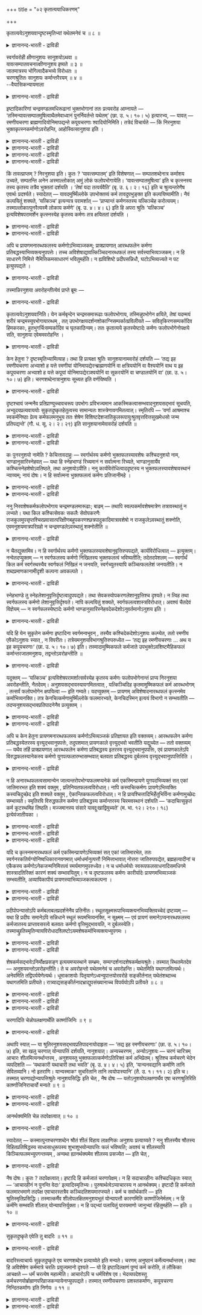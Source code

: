 +++
title = "०२ कृतात्ययाधिकरणम्"

+++

कृतात्ययेऽनुशयवान्दृष्टस्मृतिभ्यां यथेतमनेवं च ॥ ८ ॥  
<details><summary>ज्ञानानन्द-भारती - द्राविडी</summary>

क्रुदात्ययेअऩुसयवाऩ्त्रुष्टस्म्रुदिप्याम् यदेदमऩेवम् स ॥ ८ ॥
</details>

स्वर्गावरोही क्षीणानुशयः सानुशयोऽथवा ॥  
यावत्सम्पातवचनात्क्षीणानुशय इष्यते ॥ ३ ॥  
जातमात्रस्य भोगित्वादैकभव्ये विरोधतः ॥  
चरणश्रुतितः सानुशयः कर्मान्तरैरयम् ॥ ४ ॥  
--वैयासिकन्यायमाला

<details><summary>ज्ञानानन्द-भारती - द्राविडी</summary>

स्वर्क्कत्तिलिरुन्दु इऱङ्गुगिऱवऩ् कर्मा पूरावुम् सिलवु सॆय्दु मिच्चमिल्लामल् इरुप्पवऩा? अल्लदु मिच्च मुळ्ळ कर्मावैयुडैयवऩा? "ऎदुवरै कर्मावो" ऎऩ्ऱु सॊल्लियिरुप्पदाल् मिच्चमिल्लादवऩ् ताऩ् ऎऩ्ऱु ऎण्णप् पडुगिऱदु। पिऱन्द वुडऩेये अऩुबविक्कुम् तऩ्मैयिरुप्प तालुम्, ऒरे समयत्तिल् ऎल्लाम् (अऩुबविक्कप्पडुगिऱदु) ऎऩ्बदु विरोदम् आऩदिऩालुम्, सरणच्चुरुदियिल् सॊल्लप् पडुवदालुम्, वेऱु कर्माक्कळिऩाल् मिच्चमुळ्ळवऩागवे इवऩ् इरुक्किऱाऩ्।
</details>

इष्टादिकारिणां चन्द्रमण्डलमधिरूढानां भुक्तभोगानां ततः प्रत्यवरोह आम्नायते — ‘तस्मिन्यावत्सम्पातमुषित्वाथैतमेवाध्वानं पुनर्निवर्तन्ते यथेतम्’ (छा. उ. ५। १०। ५) इत्यारभ्य, — यावत् — रमणीयचरणा ब्राह्मणादियोनिमापद्यन्ते कपूयचरणाः श्वादियोनिमिति। तत्रेदं विचार्यते — किं निरनुशया भुक्तकृत्स्नकर्माणोऽवरोहन्ति, आहोस्वित्सानुशया इति ।

<details><summary>ज्ञानानन्द-भारती - द्राविडी</summary>

(स्वर्गलोगत्तिऱ्कु पोवदैप्पऱ्ऱि विसारित्तु विट्टु तिरुम्बि वरुवदैप् पऱ्ऱि विसारिक्किऱार्। स्वर्गलोगम् सॆऩ्ऱु अङ्गु कर्मबलऩैयऩुबवित्तु विट्टुत्तिरुम्बि वरुम् पोदु कर्मसेषत्तुडऩ् इङ्गि वरुगिऩ्ऱाऩा अल्लदु कर्मा इल्लामलेये वरुगिऱाऩा ऎऩ्ऱु सन्देहम्। कर्मा इल्लामलेये वरुगिऱाऩ् ऎऩ्ऱु पूर्वबक्षम्। स्वर्गलोगत्तिल् ऎल्ला कर्म पलऩैयुम् अऩुबवित्तुविट्टबडियाल् इवऩिडम् कर्मा मीदमिल्लाददाल् कर्मा इल्लामलेये वरुगिऱाऩ्। कर्मा इरुक्कुंवरै अदऩ् पलऩै अऩुबविप्पदऱ्काग स्वर्गलोगत्तिल् तङ्गिविट्टु कर्मा मुडिन्ददुम् इन्द वऴियिल् तिरुम्बि वरुगिऱाऩ् ऎऩ्ऱु वेऱॊरु सुरुदि मीदियऩ्ऩियिल् ऎल्ला कर्म पलऩैयुम् स्वर्क्कत्तिल् अऩुबविप्पदाग सॊल्गिऱदु। आदलाल् कर्मा मीदियिल्लामले इऱङ्गुगिऱाऩ् ऎऩ्ऱु पूर्वबक्षम्।
</details>

<details><summary>ज्ञानानन्द-भारती - द्राविडी</summary>

स्व्र्गत्तिल् सुगत्तै अऩुबविप्पदऱ्काग सॆय्यप्पट्ट कर्मा मुऴुवदुम् तीर्न्दुबोऩालुम् पलऩैक् कॊडुक्काद सञ्जिदमाऩ पुण्य पाप् कर्माक्कळ् एराळमाग इरुप्पदाल् कर्मावुडऩेये तिरुम्बि वरुगिऱाऩ् ऎऩ्ऱु सित्तान्दम्। कर्मा मीदमिल्लाविट्टाल् पिऱन्द कुऴन्दैगळुक्कु सुग तुक्काऩुबवमिरुक्कादु। पिऱन्दबिऩ् कुऴन्दैगळ् पुण्य पाबङ्गळैच् चॆय्यविल्लैये! ऒरु पिऱवियिल् सॆय्यप्पट्ट ऎल्ला कर्माक्कळुम् मऱु पिऱवियिलेये पलऩैगॊडुत्तुत् तीर्न्दुविडुगिऩ्ऱऩ ऎऩ्ऱ वादम् सरियल्ल इन्दिरबदवियैक् कॊडुक्किऱ अच्वमेदम् मुदलाऩ पुण्य कर्माक्कळैयुम् पऩ्ऱि, नाय् मुदलिय पिऱवियैक् कॊडुक्किऱ पाब कर्माक्कळैयुम् ऒरे पिऱवियिल् अऩुबविक्क मुडियाददाल् ऎल्ला कर्माक्कळुम् ऒरे पिऱवियिल् तीर्न्दु पोगादु। आगवे सञ्जिद कर्माक्कळिल् स्वर्गलोग सौक्यत्तैक् कॊडुत्त सोमयागम् ऎऩ्ऱ कर्मा मुडिन्दु पोऩालुम् पलऩैक्कॊडुक्कादमऱ्ऱ कर्माक्कळ् मिञ्जित्ताऩि रुक्कुम्। सुरुदियिल् 'सम्बादम्' ऎऩ्ऱ सॊल् स्वर्ग सौक्यत्तै कॊडुक्कुम् पुण्य कर्मावैत्ताऩ् कुऱिक्कुम्। स्वर्गत्तिलिरुन्दु इऱङ्गि ५वदु आहुदियिल् सरीरत्तै ऎडुक्कुम्बॊऴुदु पुण्यमुळ्ळवर्गळ् उयर्न्द पिऱवियैयुम् पाबमुळ्ळवर्गळ् ताऴ्न्द पिऱवियैयुम् अडैगिऱार्गळ् ऎऩ्ऱु सुरुदि स्वर्गत्तिलिरुन्दु पूमिक्कु वरुबवर्गळुक्कु कर्मसेषम् इरुप्पदैक् काट्टुगिऱदु। आगैयाल् कर्मसेषत्तुडऩ् तिरुम्बि वरुगिऱार्गळ् ऎऩ्ऱु सित्तान्दम्)।
</details>

<details><summary>ज्ञानानन्द-भारती - द्राविडी</summary>

यागम् मुदलियदु सॆय्दु पुगै मुदलाऩ वऴियाग सन्दिर मण्डलत्तिऱ्कु एऱि पोगङ्गळै अऩुबवित्तु विट्टवर्गळुक्कु अङ्गिरुन्दु तिरुम्ब कीऴे इऱङ्गुवदु सॊल्लप्पडुगिऱदु। "अव्विडत्तिल् सम्बादम् इरुक्कुम् वरै इरुन्दुविट्टु पिऱगु ऎप्पडि पोगप्पट्टदो अदे वऴियाग मऱुबडियुम् तिरुम्बुगिऱार्गळ्" (सान्।V;१०-५) ऎऩ्ऱु आरम्बित्तु नल्ल कर्मा उळ्ळवर्गळ् पिराह्मणर् मुदलाऩ जऩ्मावै अडैगिऱार्गळ्। कॆट्ट कर्मा उळ्ळवर्गळ् नाय् मुदलाऩ जऩ्मावै अडैगिऱार्गळ् ऎऩ्ऱु।
</details>

<details><summary>ज्ञानानन्द-भारती - द्राविडी</summary>

अङ्गु इदु विसारिक्कप्पडुगिऱदु। ऎल्ला कर्माक्कळैयुम् अऩुबवित्तुविट्टु पाक्कि कर्मायिल् लामले इऱङ्गुगिऱार्गळा? अल्लदु पाक्कि कर्मावुडऩ् इऱङ्गुगिऱार्गळा? ऎऩ्ऱु।
</details>

किं तावत्प्राप्तम् ? निरनुशया इति। कुतः ? ‘यावत्सम्पातम्’ इति विशेषणात् — सम्पातशब्देनात्र कर्माशय उच्यते, सम्पतन्ति अनेन अस्माल्लोकात् अमुं लोकं फलोपभोगायेति। ‘यावत्सम्पातमुषित्वा’ इति च कृत्स्नस्य तस्य कृतस्य तत्रैव भुक्ततां दर्शयति । ‘तेषां यदा तत्पर्यवैति’ (बृ. उ. ६। २। १६) इति च श्रुत्यन्तरेणैष एवार्थः प्रदर्श्यते। स्यादेतत् — यावदमुष्मिँल्लोके उपभोक्तव्यं कर्म तावदुपभुङ्क्त इति कल्पयिष्यामीति। नैवं कल्पयितुं शक्यते, ‘यत्किञ्च’ इत्यन्यत्र परामर्शात् — ‘प्राप्यान्तं कर्मणस्तस्य यत्किञ्चेह करोत्ययम्। तस्माल्लोकात्पुनरैत्यस्मै लोकाय कर्मणे’ (बृ. उ. ४। ४। ६) इति हि अपरा श्रुतिः ‘यत्किञ्च’ इत्यविशेषपरामर्शेन कृत्स्नस्येह कृतस्य कर्मणः तत्र क्षयिततां दर्शयति ।

<details><summary>ज्ञानानन्द-भारती - द्राविडी</summary>

पूर्वबक्षम्: ऎदु नियायम्? कर्मा अऩ्ऩियिल् ऎऩ्ऱु। एऩ्? सम्बादमिरुक्कुम् वरैयॆऩ्ऱु कुऱिप्पिट्टि रुक्किऱबडियाल्। इङ्गु सम्बादम् ऎऩ्ऱ सप्तत्तिऩाल् कर्माविऩ् सम्बन्दम् सॊल्लप्पडुगिऱदु। इदऩाल् इन्द लोगत्तिलिरुन्दु अन्द लोगत्तिऱ्कु पलऩैयऩुबविप् पदऱ्काग पोगिऱार्गळ् ऎऩ्ऱु। कर्मा इरुक्कुंवरै इरुन्दुविट्टु ऎऩ्बदिऩाल् सॆय्यप्पट्टुळ्ळ अन्द ऎल्ला कर्माविऱ्कुम् अङ्गेये अऩुबविक्कप्पट्ट तऩ्मैयै काट्टुगिऱदु। “अवर्गळुक्कु ऎप्पॊऴुदु अदु मुडिगिऱदो (अप्पॊऴुदु तिरुम्बि वरुगिऱार्गळ्)” (पिरुहत्।VI;२-१६) ऎऩ्ऩुम् वेऱु सुरुदियिऩाल् इदे विषयम् काट्टप्पट्टिरुक्किऱदु।
</details>

<details><summary>ज्ञानानन्द-भारती - द्राविडी</summary>

अन्द लोगत्तिल् ऎव्वळवु कर्मा अऩुबविक्क वेण्डियदो, अव्वळवैयुम् अऩुबविक्किऱाऩ् ऎऩ्ऱु कल्बिक्किऱेऩ् ऎऩ्ऱु इदु इरुक्कलाम्। अव्विदम् कल्बिक्क मुडियादु। वेऱु इडत्तिल् “ऎदॆल्लामो" ऎऩ्ऱु कुऱिप्पिट्टिरुप्पदाल् “ऎदैयॆल्लाम् इङ्गे इवऩ् सॆय्गिऱाऩो, अन्द कर्माविऩ् मुडिवै अडैन्दु, अन्द लोगत्तिलिरुन्दु मऱुबडियुम् इन्द लोगत्तिऱ्कु कर्माविऱ्काग वरुगिऱाऩ्” (पिरुहत्।IV;४-६) ऎऩ्ऱ वेऱु सुरुदि "ऎदॆल्लामो" ऎऩ्ऱु विसेष मऩ्ऩियिल् कुऱिप्पिडुवदाल् इङ्गे सॆय्यप्पट्ट ऎल्ला कर्माविऱ्कुम् अङ्गे क्षयमेऱ्पडुवदै काट्टुगिऱदु।
</details>

अपि च प्रायणमनारब्धफलस्य कर्मणोऽभिव्यञ्जकम्; प्राक्प्रायणात् आरब्धफलेन कर्मणा प्रतिबद्धस्याभिव्यक्त्यनुपपत्तेः। तच्च अविशेषाद्यावत्किञ्चिदनारब्धफलं तस्य सर्वस्याभिव्यञ्जकम्। न हि साधारणे निमित्ते नैमित्तिकमसाधारणं भवितुमर्हति। न ह्यविशिष्टे प्रदीपसन्निधौ, घटोऽभिव्यज्यते न पट इत्युपपद्यते ।

<details><summary>ज्ञानानन्द-भारती - द्राविडी</summary>

तविरवुम्, मरणम् पलऩै कॊडुक्कवारम्बिक्काद कर्माविऱ्कु अबिव्यञ्जगम् (पलऩै कॊडुक्क तयाराक् कुवदु) मरणत्तिऱ्कु मुऩ्ऩाल् पलऩै कॊडुक्क आरम्बित्तिरुक्कुम् कर्माविऩाल् तडैबट्टिरुप्पदऱ्कु (अप्पॊऴुदु) अबिव्यक्ति पॊरुन्दादागैयाल्। अदिल् विसेषमिल्लाददिऩाल् पलऩ् कॊडुक्क आरम्बिक्काद कर्मा ऎव्वळवु उण्डो अदु ऎल्लावऱ्ऱैयुमे तॆरियप्पडुत्तुम्। निमित्तम् पॊदुवाग इरुक्कुम्बोदु, नैमित्तिगम् पॊदुविल्लामल् इरुक्क मुडियादल्लवा? तीबत्तिऩुडैय सन्निदि वित्यासमऩ्ऩियिल् इरुक्कुम् पोदु, कुडम् तॆरिगिऱदु। पडम् तॆरियविल्लै, ऎऩ्बदु उसिदमागादु।
</details>

तस्मान्निरनुशया अवरोहन्तीत्येवं प्राप्ते ब्रूमः —

<details><summary>ज्ञानानन्द-भारती - द्राविडी</summary>

आगैयाल् कर्मसेषमिल्लामल् इऱङ्गुगिऱार्गळ् ऎऩ्ऱु।
</details>

कृतात्ययेऽनुशयवानिति। येन कर्मबृन्देन चन्द्रमसमारूढाः फलोपभोगाय, तस्मिन्नुपभोगेन क्षयिते, तेषां यदम्मयं शरीरं चन्द्रमस्युपभोगायारब्धम् , तत् उपभोगक्षयदर्शनशोकाग्निसम्पर्कात्प्रविलीयते — सवितृकिरणसम्पर्कादिव हिमकरकाः, हुतभुगर्चिःसम्पर्कादिव च घृतकाठिन्यम्। ततः कृतात्यये कृतस्येष्टादेः कर्मणः फलोपभोगेनोपक्षये सति, सानुशया एवेममवरोहन्ति ।

<details><summary>ज्ञानानन्द-भारती - द्राविडी</summary>

समादाऩम्: इव्विदम् वरुम्बोदु सॊल्गिऱोम्। “सॆय्ददु मुडिन्दवुडऩ्, कर्मावुडऩ्” ऎऩ्ऱु ऎन्द कर्मक्कूट्टत्तिऩाल् पलऩै अऩुबविप्पदऱ्काग सन्दिरमण्डलम् सॆऩ्ऱार्गळो, अदु अऩुबवत्तिऩाल् क्षयमाऩवुडऩ्, अवर्गळुडैय ऎन्द जलमयमाऩ सरीरम् सन्दिरऩिल् अऩुबविप्पदऱ्काग एऱ्पट्टदो अदु पोगत् तिऩ् क्षयत्तैप् पार्प्पदिऩाल् एऱ्पडुम् सोगमॆऩ्ऱ अक्ऩियिऩ् सेर्क्कैयिऩाल् लयत्तैयडैन्दु विडुगिऱदु। (उरुगिविडुगिऱदु) सूर्य किरणम् पडुवदाल् पऩिक्कट्टिगळैप्पोल, अक्ऩियिऩ् ज्वालै पडुवदाल् नॆय्यिऩ् कॆट्टियायिरुक्कुम् तऩ्मै पोल। आगैयाल् सॆय्ददु मुडिन्दवुडऩ्; सॆय्यप्पट्ट यागम् मुदलाऩ कर्माविऱ्कु पलऩै अऩुबविप्पदाल् क्षयम् एऱ्पडुम्बोदु, (पाक्कि) कर्मावुडऩेये इङ्गु इऱङ्गि वरुगिऱार्गळ्।
</details>

केन हेतुना ? दृष्टस्मृतिभ्यामित्याह। तथा हि प्रत्यक्षा श्रुतिः सानुशयानामवरोहं दर्शयति — ‘तद्य इह रमणीयचरणा अभ्याशो ह यत्ते रमणीयां योनिमापद्येरन्ब्राह्मणयोनिं वा क्षत्रिययोनिं वा वैश्ययोनिं वाथ य इह कपूयचरणा अभ्याशो ह यत्ते कपूयां योनिमापद्येरञ्श्वयोनिं वा सूकरयोनिं वा चण्डालयोनिं वा’ (छा. उ. ५। १०। ७) इति। चरणशब्देनात्रानुशयः सूच्यत इति वर्णयिष्यति ।

<details><summary>ज्ञानानन्द-भारती - द्राविडी</summary>

ऎऩ्ऩ कारणत्तिऩाल्? “सुरुदि स्मिरुदिगळि लिरुन्दु” ऎऩ्ऱु सॊल्गिऱार्। अप्पडिये पिरत्यक्षमाग सुरुदि कर्मा उडैयवर्गळुक्कु इऱङ्गुदलैक् काट्टुगिऱदु, ‘अवर्गळुक्कुळ् ऎवर्गळ् इङ्गे नल्ल कर्मा उळ्ळवर्गळो अवर्गळ् नल्ल जऩ्मावै अडैगि ऱार्गळ् ऎऩ्बदु निच्चयम्, पिराह्मण जऩ्मावैयो, क्षत्तिरिय जऩ्मावैयो, वैसिय जऩ्मावैयो; मेलुम् ऎवर् इङ्गे कॆट्ट कर्मा उळ्ळवर्गळो अवर्गळ् कॆट्ट जऩ्मावै अडैगिऱार्गळ् ऎऩ्बदुम् निच्चयम्, नाय् जऩ्मावैयो पऩ्ऱि जऩ्मावैयो सण्डाळ जऩ्मावैयो' (सान्।V;१०-७) ऎऩ्ऱु। “सरणम्” ऎऩ्ऱ सप्तत्तिऩाल् कर्मा कुऱिक्कप्पडुगिऱदु। ऎऩ्बदै पिऩ्ऩाल् वर्णिप्पार्।
</details>

दृष्टश्चायं जन्मनैव प्रतिप्राण्युच्चावचरूप उपभोगः प्रविभज्यमान आकस्मिकत्वासम्भवादनुशयसद्भावं सूचयति, अभ्युदयप्रत्यवाययोः सुकृतदुष्कृतहेतुत्वस्य सामान्यतः शास्त्रेणावगमितत्वात्। स्मृतिरपि — ‘वर्णा आश्रमाश्च स्वकर्मनिष्ठाः प्रेत्य कर्मफलमनुभूय ततः शेषेण विशिष्टदेशजातिकुलरूपायुःश्रुतवृत्तवित्तसुखमेधसो जन्म प्रतिपद्यन्ते’ (गौ. ध. सू. २। २। २९) इति सानुशयानामेवावरोहं दर्शयति ॥

<details><summary>ज्ञानानन्द-भारती - द्राविडी</summary>

ऒव्वॊरु पिराणिक्कुम् पिऱवियिलेये तॆरिगिऱ उयर्वु, ताऴ्वाग वित्यासप्पट्टिरुक्किऱ अऩुबवम्, कारणम् इल्लामले एऱ्पट्टिरुप्पदु सम्बविक्काद तिऩाल्, कर्माविऩ् इरुप्पैक् काट्टुगिऱदु। सॆल्वत् तुडऩ् इरुप्पदऱ्कुम् सिरमप्पडुवदऱ्कुम् पुण्णियमुम्, पाबमुम् कारणमॆऩ्बदु पॊदुवाग सास्तिरत्तिऩाल् अऱियप्पडुवदाल्।
</details>

<details><summary>ज्ञानानन्द-भारती - द्राविडी</summary>

वर्णत्तैयुम् आच्रमत्तैयुम् उडैयवर्गळ् तङ्गळ् कर्माविल् ईडुबट्टिरुन्दु इऱन्द पिऱगु कर्मबलऩै अऩुबवित्तुविट्टु, पिऱगु मीदमुळ्ळ कर्माविऩाल् कुऱिप्पिट्ट इडम्, इऩम्, कुलम्, रूबम्, आयुस्, वित्यै, नडत्तै, सॆल्वम्, सुगम्, पुत्ति इवैयुळ्ळवर्गळाग जऩ्मावै अडैगिऱार्गळ् ऎऩ्ऱुळ्ळ स्मिरुदियुम् कर्मावुडैयवर्गळुक्के इऱङ्गुदलैक् काट्टुगिऱदु।
</details>

कः पुनरनुशयो नामेति ? केचित्तावदाहुः — स्वर्गार्थस्य कर्मणो भुक्तफलस्यावशेषः कश्चिदनुशयो नाम, भाण्डानुसारिस्नेहवत् — यथा हि स्नेहभाण्डं रिच्यमानं न सर्वात्मना रिच्यते, भाण्डानुसार्येव कश्चित्स्नेहशेषोऽवतिष्ठते, तथा अनुशयोऽपीति। ननु कार्यविरोधित्वाददृष्टस्य न भुक्तफलस्यावशेषावस्थानं न्याय्यम्; नायं दोषः। न हि सर्वात्मना भुक्तफलत्वं कर्मणः प्रतिजानीमहे ।

<details><summary>ज्ञानानन्द-भारती - द्राविडी</summary>

“अऩुसयम्” (कर्मा) ऎऩ्बदु ऎदु? ऎऩ्बदिल् सिलर् सॊल्गिऱार्गळ्। स्वर्क्कत्तै पिरयोजऩ मायुडैयदाय् पलऩ् अऩुबविक्कप्पट्टदाय् इरुक्कुम् कर्माविऩुडैय एदो मीदमुळ्ळदु अऩुसयम्; पात्तिरत्तिल् ऒट्टिक् कॊण्डु इरुक्कुम् ऎण्णॆय्बोल, ऎऩ्ऱु ऎप्पडि ऎण्णॆय् पात्तिरम् वडित्तालुम्गूड पूरावुम् वडिक्क मुडिगिऱदिल्लै। पात्तिरत्तिल् ऒट्टिक्कॊण्डे कॊञ्जम् ऎण्णै मीदम् इरुक्कवेयिरुक्कुमो, अदु पोल अऩुसयमुम् ऎऩ्ऱु
</details>

<details><summary>ज्ञानानन्द-भारती - द्राविडी</summary>

अदिरुष्टत्तिऱ्कु कार्यत्तै विरोदियायुडैय तऩ्मै (पलऩ् एऱ्पट्टाल् नासम् अडैय वेण्डिय तऩ्मै) इरुप्पदाल्, पलऩ् अऩुबविक्कप्पट्ट कर्मा विऱ्कु मीदम् इरुप्पदु नियायमिल्लैये ऎऩ्ऱाल् इदु तोषमिल्लै। कर्माविऱ्कु पूरावुम् पलऩ् अऩुबविक्कप् पडुम् तऩ्मैयैच् चॊल्लविल्लै।
</details>

ननु निरवशेषकर्मफलोपभोगाय चन्द्रमण्डलमारूढाः; बाढम् — तथापि स्वल्पकर्मावशेषमात्रेण तत्रावस्थातुं न लभ्यते। यथा किल कश्चित्सेवकः सकलैः सेवोपकरणैः राजकुलमुपसृप्तश्चिरप्रवासात्परिक्षीणबहूपकरणश्छत्रपादुकादिमात्रावशेषो न राजकुलेऽवस्थातुं शक्नोति, एवमनुशयमात्रपरिग्रहो न चन्द्रमण्डलेऽवस्थातुं शक्नोतीति ॥

<details><summary>ज्ञानानन्द-भारती - द्राविडी</summary>

पाक्कियऩ्ऩियिल् कर्मबलऩै अऩुबविक्कवल्लवा सन्दिरमण्डलम् एऱिच्चॆऩ्ऱदु? वास्तवम्। आऩालुम् कर्माविऩ् सेषम् वॆगु अल्बमायिरुन्दाल् मात्तिरम् अङ्गे इरुक्क मुडियादु। सेवैक्कु वेण्डिय सगल उबगरणङ्गळुडऩ् राजगुलम् सॆऩ्ऱ सेवगळ् वॆगुनाळ् वॆळियिल् पोय् इरुन्दबडियाल् अनेग उबगरणङ्गळ् कुऱैन्दुबोय् कुडै, पादुगै मुदलियदु मात्तिरम् मीदमुळ्ळवऩाय् राजगुलत्तिल् इरुक्कमुडिया तल्लवा? अदैप्पोल। इव्विदमे मीदमुळ्ळ कर्मावै मात्तिरमुडैयवऩ् सन्दिरमण्डलत्तिल् इरुप्पदु मुडियादु ऎऩ्ऱु।
</details>

न चैतद्युक्तमिव। न हि स्वर्गार्थस्य कर्मणो भुक्तफलस्यावशेषानुवृत्तिरुपपद्यते, कार्यविरोधित्वात् — इत्युक्तम्। नन्वेतदप्युक्तम् — न स्वर्गफलस्य कर्मणो निखिलस्य भुक्तफलत्वं भविष्यतीति; तदेतदपेशलम् — स्वर्गार्थं किल कर्म स्वर्गस्थस्यैव स्वर्गफलं निखिलं न जनयति, स्वर्गच्युतस्यापि कञ्चित्फललेशं जनयतीति। न शब्दप्रमाणकानामीदृशी कल्पना अवकल्पते ।

<details><summary>ज्ञानानन्द-भारती - द्राविडी</summary>

इदुवुम् युक्तमिल्लै। स्वर्क्कत्तै पिरयोजऩ माय् उडैयदुम् पलऩै अऩुबविक्कप्पट्टदुमाऩ कर्माविऱ्कु मीदमिरुक्कुमॆऩ्बदु पॊरुन्दादु। कार्यत् तिऱ्कु विरोदत्तऩ्मैयुळ्ळदाल् ऎऩ्ऱु सॊल्लप्पट्टदु। स्वर्क्कत्तै पलऩायुळ्ळ कर्मा पूरावुम् पलऩ् अऩुब विक्कप्पट्टदाग इरादु ऎऩ्ऱु इदुवुम् सॊऩ्ऩोमे ऎऩ्ऱाल्, अदुवुम् नियायमागादु। स्वर्क्कत्तै पिरयोजऩमायुळ्ळ कर्मा स्वर्क्कत्तिलिरुप्पवऩुक्कु पूरा स्वर्क्क पलऩैयुम् एऱ्पडुत्तुवदु इल्लै, स्वर्क्कत्तिलिरुन्दु नऴुविऩवऩुक्कुम् एदो कॊञ्जम् पलऩै एऱ्पडुत्तुगिऱदु ऎऩ्ऱु। सप्तत्तै पिरमाणमाय् उळ्ळवर्गळुक्कु इदुबोलवुळ्ळ कल्बऩै उसिद मिल्लै।
</details>

स्नेहभाण्डे तु स्नेहलेशानुवृत्तिर्दृष्टत्वादुपपद्यते। तथा सेवकस्योपकरणलेशानुवृत्तिश्च दृश्यते। न त्विह तथा स्वर्गफलस्य कर्मणो लेशानुवृत्तिर्दृश्यते। नापि कल्पयितुं शक्यते, स्वर्गफलत्वशास्त्रविरोधात्। अवश्यं चैतदेवं विज्ञेयम् — न स्वर्गफलस्येष्टादेः कर्मणो भाण्डानुसारिस्नेहवदेकदेशोऽनुवर्तमानोऽनुशय इति ।

<details><summary>ज्ञानानन्द-भारती - द्राविडी</summary>

ऎण्णॆय् पात्तिरत्तिलो कॊञ्जम् ऎण्णॆय् ऒट्टिक्कॊण्डिरुप्पदु नेरिल् पार्क्कप्पडुगिऱ पडियाल् पॊरुत्तमागुम्। अप्पडिये सेवगऩुक्कु कॊञ्जम् उबगरणङ्गळ् मीदमिरुप्पदु काणप्पडुगिऱदु। इङ्गेयो अदैप्पोल, स्वर्क्कत्तै पलऩायुळ्ळ कर्माविऩ् मीदमिरुप्पदु काणप्पडविल्लै, स्वर्क्कत्तै पलऩा युळ्ळदॆऩ्ऱु सॊल्लुम् सास्तिरत्तिऱ्कु विरोदमायिरुप् पदाल् कल्बिक्कवुम् मुडियादु। इदै अवसियम् अऱिन्दु कॊळ्ळ वेण्डुम्। स्वर्क्कत्तै पलऩागवुडैय यागम् मुदलिय कर्माविऱ्कु पात्तिरत्तिल् ऒट्टिक्कॊण्डिरुक्कुम् ऎण्णैयैप्पोल, ऒट्टिक्कॊण्डु कूडवेवरुगिऱ ऒरु अंसम् अऩुसयम् अल्ल।
</details>

यदि हि येन सुकृतेन कर्मणा इष्टादिना स्वर्गमन्वभूवन् , तस्यैव कश्चिदेकदेशोऽनुशयः कल्प्येत, ततो रमणीय एवैकोऽनुशयः स्यात् , न विपरीतः। तत्रेयमनुशयविभागश्रुतिरुपरुध्येत — ‘तद्य इह रमणीयचरणाः … अथ य इह कपूयचरणाः’ (छा. उ. ५। १०। ७) इति। तस्मादामुष्मिकफले कर्मजाते उपभुक्तेऽवशिष्टमैहिकफलं कर्मान्तरजातमनुशयः, तद्वन्तोऽवरोहन्तीति ॥

<details><summary>ज्ञानानन्द-भारती - द्राविडी</summary>

ऎन्द यागम् मुदलाऩ पुण्णिय कर्माविऩाल् स्वर्गत्तै अऩुबवित्तार्गळो, अदे कर्माविऩुडैय ऒरु अंसम् अऩुसयम् ऎऩ्ऱु कल्बिक्कप्पडुमेयाऩाल्, अप्पॊऴुदु ऒरे नल्लदागत्ताऩ् अऩुसयम् इरुक्क मुडियुम्। माऱुदलाग इरुक्क मुडियादु। "अप्पॊऴुदु इङ्गे नल्ल नडत्तैयुळ्ळवर्गळ्, अप्पडिये कॆट्ट नडत्तैयुळ्ळवर्गळ् ऎवर्गळो" (सान्।V;१०-३) ऎऩ्ऱु अऩुसयत्तै पिरित्तुच् चॊल्लुम् इन्द सुरुदि पादिक्कप् पट्टु विडुम्। आगैयाल् मऱुलोगत्तिल् उळ्ळदै पलऩायुडैय कर्मक्कूट्टम् अऩुबविक्कप्पट्ट पिऱगु, मीदमिरुक्कुम् इन्द लोगत्तिलुळ्ळ पलऩैक् कॊडुक्कुम् वेऱु कर्माक्कळिऩ् कूट्टम्दाऩ् अऩुसयम्; अदैयुडै यवर्गळ् इऱङ्गि वरुगिऱार्गळ्, ऎऩ्ऱु।
</details>

यदुक्तम् — ‘यत्किञ्च’ इत्यविशेषपरामर्शात्सर्वस्येह कृतस्य कर्मणः फलोपभोगेनान्तं प्राप्य निरनुशया अवरोहन्तीति, नैतदेवम्। अनुशयसद्भावस्यावगमितत्वात् , यत्किञ्चिदिह कृतमामुष्मिकफलं कर्म आरब्धभोगम् , तत्सर्वं फलोपभोगेन क्षपयित्वा — इति गम्यते। यदप्युक्तम् — प्रायणम् अविशेषादनारब्धफलं कृत्स्नमेव कर्माभिव्यनक्ति। तत्र केनचित्कर्मणामुष्मिँल्लोके फलमारभ्यते, केनचिदस्मिन् इत्ययं विभागो न सम्भवतीति — तदप्यनुशयसद्भावप्रतिपादनेनैव प्रत्युक्तम् ।

<details><summary>ज्ञानानन्द-भारती - द्राविडी</summary>

“ऎदु ऎल्लामो" ऎऩ्ऱु। वित्यासप्पडुत्तामल् सॊल्लियिरुप्पदाल् इङ्गे सॆय्यप्पट्टिरुक्किऱ ऎल्ला कर्माविऩुडैय मुडिवैयुम् पलऩै अऩुबविप्पदिऩाल् अडैन्दु, अऩुसयमऩ्ऩियिलेये वरुगिऱार्गळ् ऎऩ्ऱु ऎदु सॊल्लप्पट्टदो, अदु अप्पडियल्ल। अऩुसयमुण् डॆऩ्बदु तॆरिगिऱबडियाल् मऱु उलगत्तै पलऩायुळ्ळ ऎन्द कर्मा ऎल्लाम् इङ्गे सॆय्यप्पट्टिरुक्किऱदो अदु पलऩ् कॊडुक्कवारम्बित्तु अदु पूरावैयुम् पलऩै अऩुबविप्पदिऩाल् क्षयम् सॆय्दु ऎऩ्ऱु तॆरिगिऱदु।
</details>

<details><summary>ज्ञानानन्द-भारती - द्राविडी</summary>

मरणम् ऎऩ्बदु पॊदुवाऩदाल् पलऩ् कॊडुक्क आरम्बिक्काद ऎल्ला कर्मावैयुम् काट्टुगिऱदु, अदिल् सिल कर्माविऩाल् मऱु उलगत्तिल् पलऩै आरम्बिक्किऱदु सिल कर्माविऩाल् इङ्गे पलऩैक् कॊडुक्किऱदु ऎऩ्ऱु पिरिप्पदु सम्बविक्कादु, ऎऩ्ऱु ऎदु सॊल्लप्पट्टदो, अदुवुम्गूड अऩुसयम् उण्डु ऎऩ्ऱु ऎडुत्तुक् काट्टिऩ तिऩालेये पदिल् सॊल्लप्पट्टुविट्टदु।
</details>

अपि च केन हेतुना प्रायणमनारब्धफलस्य कर्मणोऽभिव्यञ्जकं प्रतिज्ञायत इति वक्तव्यम्। आरब्धफलेन कर्मणा प्रतिबद्धस्येतरस्य वृत्त्युद्भवानुपपत्तेः, तदुपशमात् प्रायणकाले वृत्त्युद्भवो भवतीति यद्युच्येत — ततो वक्तव्यम् — यथैव तर्हि प्राक्प्रायणात् आरब्धफलेन कर्मणा प्रतिबद्धस्य इतरस्य वृत्त्युद्भवानुपपत्तिः, एवं प्रायणकालेऽपि विरुद्धफलस्यानेकस्य कर्मणो युगपत्फलारम्भासम्भवात् बलवता प्रतिबद्धस्य दुर्बलस्य वृत्त्युद्भवानुपपत्तिरिति ।

<details><summary>ज्ञानानन्द-भारती - द्राविडी</summary>

मेलुम्, पलऩ् कॊडुक्क आरम्बिक्काद कर्मावै मरणम् काट्टुगिऱदु ऎऩ्ऱु ऎन्दक् कारणत्तिऩाल् सॊल्लप्पडुगिऱदु? पलऩैक् कॊडुक्क आरम्बित् तिरुक्कुम् कर्माविऩाल् तडैबट्टिरुक्किऱ मऱ्ऱत्तिऱ्कु विरुत्तियेऱ्पडुवदु नियायमिल्लाददिऩाल्, मरण कालत्तिल् अदु अडङ्गिविट्टबडियाल् विरुत्ति एऱ्पडु किऱदु ऎऩ्ऱु सॊल्गिऱदाऩाल्, अप्पॊऴुदु सॊल्ल वेण्डुम्-मरणत्तिऱ्कु मुऩ्ऩाल् पलऩैक् कॊडुक्क वारम्बित्तुळ्ळ कर्माविऩाल् तडैबट्टिरुक्किऱ मऱ्ऱ तिऱ्कु विरुत्तियेऱ्पडुवदु ऎप्पडि नियायमिल् लैयो, अप्पडिये मरण कालत्तिलुम्गूड विरुत्तमाऩ पलऩ् कळैयुडैय पल कर्माक्कळुक्कु ऒरे समयत्तिल् पलऩ् कॊडुक्क आरम्बिप्पदु सम्बविक्काददिऩाल्, पलमायुळ्ळ तिऩाल् तडैबट्टुळ्ळ तुर्बलमाऩ कर्माविऱ्कु विरुत्ति येऱ्पडुवदु नियायमिल्लै,
</details>

न हि अनारब्धफलत्वसामान्येन जात्यन्तरोपभोग्यफलमप्यनेकं कर्म एकस्मिन्प्रायणे युगपदभिव्यक्तं सत् एकां जातिमारभत इति शक्यं वक्तुम् , प्रतिनियतफलत्वविरोधात्। नापि कस्यचित्कर्मणः प्रायणेऽभिव्यक्तिः कस्यचिदुच्छेद इति शक्यते वक्तुम् , ऐकान्तिकफलत्वविरोधात्। न हि प्रायश्चित्तादिभिर्हेतुभिर्विना कर्मणामुच्छेदः सम्भाव्यते। स्मृतिरपि विरुद्धफलेन कर्मणा प्रतिबद्धस्य कर्मान्तरस्य चिरमवस्थानं दर्शयति — ‘कदाचित्सुकृतं कर्म कूटस्थमिह तिष्ठति। मज्जमानस्य संसारे यावद्दुःखाद्विमुच्यते’ (म. भा. १२। २९०। १८) इत्येवंजातीयका ।

<details><summary>ज्ञानानन्द-भारती - द्राविडी</summary>

वॆव्वेऱु जऩ्माक्कळिल् पलऩै अऩुबविक्क वेण्डिय पलविद कर्मावुम्गूड, पलऩ्गॊडुक्क आरम्बिक्कविल्लै ऎऩ्ऱ समाऩत्तऩ्मैयिऩाल्, ऒरे मरणत्तिल् सेर्न्दाऱ्पोल वियक्तमाग आगि ऒरु जऩ्मावै आरम्बिक्किऱदु ऎऩ्ऱु सॊल्लवुम् मुडियादु, अदऱ्कु एऱ्पट्ट तऩित्तऩियाऩ पलऩैयुडैय तऩ्मैक्कु विरोदमागैयाल्।
</details>

<details><summary>ज्ञानानन्द-भारती - द्राविडी</summary>

मरणगालत्तिल् सिल कर्माविऱ्कु वियक्ति, सिलदिऱ्कु नासम् ऎऩ्ऱु सॊल्लवुम् मुडियादु। पलऩैक् कॊडुत्ताग वेण्डुमॆऩ्ऱ तऩ्मैक्कु विरोदमा कैयाल्, पिरायच्चित्तम् मुदलाऩ कारणङ्गळ् अऩ्ऩियिल् कर्माक्कळुक्कु नासम् सम्बविक्कादु ऎऩ्बदु पिरसित्तम्।
</details>

<details><summary>ज्ञानानन्द-भारती - द्राविडी</summary>

विरुत्तमाऩ पलऩैक्कॊडुक्कुम् कर्माविऩाल् तडैबट्टिरुक्कुम् वेऱु कर्माविऱ्कु वॆगुनाळ् इरुप्पु उण्डु ऎऩ्बदै स्मिरुदियुम् काट्टुगिऱदु। “संसारत्तिल् मूऴ्गि इरुप्पवऩ् ऎप्पॊऴुदु तुक्कत् तिलिरुन्दु विडुबडुगिऱाऩो अदुवरै, सिल समयम् पुण्णिय कर्मा इङ्गु अऴियामल् इरुक्कुम्” ऎऩ्बदु पोलवुळ्ळदु।
</details>

यदि च कृत्स्नमनारब्धफलं कर्म एकस्मिन्प्रायणेऽभिव्यक्तं सत् एकां जातिमारभेत, ततः स्वर्गनरकतिर्यग्योनिष्वधिकारानवगमात् धर्माधर्मानुत्पत्तौ निमित्ताभावात् नोत्तरा जातिरुपपद्येत, ब्रह्महत्यादीनां च एकैकस्य कर्मणोऽनेकजन्मनिमित्तत्वं स्मर्यमाणमुपरुध्येत। न च धर्माधर्मयोः स्वरूपफलसाधनादिसमधिगमे शास्त्रादतिरिक्तं कारणं शक्यं सम्भावयितुम्। न च दृष्टफलस्य कर्मणः कारीर्यादेः प्रायणमभिव्यञ्जकं सम्भवतीति, अव्यापिकापीयं प्रायणस्याभिव्यञ्जकत्वकल्पना ।

<details><summary>ज्ञानानन्द-भारती - द्राविडी</summary>

पलऩै कॊडुक्कवारम्बिक्काद ऎल्ला कर्मावुमे ऒरे मरणत्तिल् वियक्तमागि ऒरे जऩ्मावैक् कॊडुक् कुमेयाऩाल्, अप्पॊऴुदु स्वर्क्कम्। नरगम्, मिरुगम् इप्पिऱविगळुक्कु कर्माविल् अदिगारम् काणादबडियाल्, तर्ममो, अदर्ममो एऱ्पडमुडियाददिऩाल् निमित्त मिल्लै ऎऩ्बदाल्, मेले पिऱप्पे एऱ्पड नियाय मिल्लै। पिरह्महत्ति मुदलियवैगळिल् ऒव्वॊरु कर्माविऱ्कुम् पल जऩ्माक्कळुक्कु कारणमायिरुक्कुम् तऩ्मै स्मिरुदिगळिल् सॊल्लप्पट्टिरुप्पदु पादिक्कप् पट्टुविडुम्। तर्मम्, अदर्मम् इवैगळुडैय स्वरूबम्, पलऩ्, सादऩम् मुदलियदै अऱियुम् विषयत्तिल् सास्तिरत्तिऱ्कु वेऱाग कारणम् इरुक्कलामॆऩ्ऱु ऎण्ण मुडियादु।
</details>

<details><summary>ज्ञानानन्द-भारती - द्राविडी</summary>

मेलुम्, मरणत्तिऱ्कु कर्मावैक् काट्टुम् तऩ्मै उण्डॆऩ्ऱ कल्बऩै नेरिल् पार्क्कक्कूडिय पलऩुळ्ळ कारीरि मुदलाऩ कर्माक्कळुक्कु मरणम् काट्टुगिऱ तॆऩ्बदु पॊरुन्दादॆऩ्बदिऩाल् वियाबगमाऩदु मिल्लै।
</details>

प्रदीपोपन्यासोऽपि कर्मबलाबलप्रदर्शनेनैव प्रतिनीतः। स्थूलसूक्ष्मरूपाभिव्यक्त्यनभिव्यक्तिवच्चेदं द्रष्टव्यम् — यथा हि प्रदीपः समानेऽपि सन्निधाने स्थूलं रूपमभिव्यनक्ति, न सूक्ष्मम् — एवं प्रायणं समानेऽप्यनारब्धफलस्य कर्मजातस्य प्राप्तावसरत्वे बलवतः कर्मणो वृत्तिमुद्भावयति, न दुर्बलस्येति। तस्माच्छ्रुतिस्मृतिन्यायविरोधादश्लिष्टोऽयमशेषकर्माभिव्यक्त्यभ्युपगमः ।

<details><summary>ज्ञानानन्द-भारती - द्राविडी</summary>

तीब तिरुष्टान्दम् सॊऩ्ऩदुम् कर्माक्कळिऩ् पलाबलऩ्गळिऩालेये पदिल् सॊल्लप्पट्टुविट्टदु, स्तूलमायुळ्ळ रूबम् तॆरिगिऱदु सूक्ष्ममायुळ्ळ रूबम् तॆरिगिऱदिल्लै, ऎऩ्बदुबोल इदु अऱियप्पड वेण्डुम्। मुऩ्ऩाल् इरुप्पदु ऎऩ्बदु समाऩमायिरुन्द पोदिलुम्, तीबम् ऎप्पडि स्तूलमाऩ रूबत्तै विळक्कुगिऱदु। सूक्ष्ममाऩ रूबत्तै विळक्कुवदिल् लैयो, अप्पडिये पलऩैक् कॊडुक्क आरम्बिक्काद कर्म कूट्टत्तिऱ्कु इडम् किडैप्पदु पॊदुवायिरुन्द पोदिलुम्, मरणम् पलमाऩ कर्माविऩ् विरुत्तियै एऱ्पडुत्तुगिऱदु। तुर्बलमाऩ कर्माविऱ्किल्लै, ऎऩ्ऱु।
</details>

<details><summary>ज्ञानानन्द-भारती - द्राविडी</summary>

आगैयाल् पाक्कियऩ्ऩियिल् ऎल्ला कर्मावुम् वियक्तमागिऱदु ऎऩ्ऱु ऒप्पुक्कॊळ्वदु सुरुदि, स्मिरुदि न्यायङ्गळुक्कु विरोदमायिरुप्पदाल् पॊरुत्तमिल्लै।
</details>

शेषकर्मसद्भावेऽनिर्मोक्षप्रसङ्ग इत्ययमप्यस्थाने सम्भ्रमः, सम्यग्दर्शनादशेषकर्मक्षयश्रुतेः। तस्मात् स्थितमेतदेव — अनुशयवन्तोऽवरोहन्तीति। ते च अवरोहन्तो यथेतमनेवं च अवरोहन्ति। यथेतमिति यथागतमित्यर्थः। अनेवमिति तद्विपर्ययेणेत्यर्थः। धूमाकाशयोः पितृयाणेऽध्वन्युपात्तयोरवरोहे सङ्कीर्तनात् यथेतंशब्दाच्च यथागतमिति प्रतीयते। रात्र्याद्यसङ्कीर्तनादभ्राद्युपसंख्यानाच्च विपर्ययोऽपि प्रतीयते ॥ ८ ॥

<details><summary>ज्ञानानन्द-भारती - द्राविडी</summary>

कर्मा पाक्कियिरुन्दाल् मोक्षमिल्लामल् पोय् विडुम् ऎऩ्गिऱ इदुवुम् नियायमिल्लाद पदट्टम्, नल्ल अऱिविऩाल् (आत्म (आत्म साक्षात्कारत्तिऩाल्) ऎल्ला कर्माक्कळुम् क्षयमागिविडुमॆऩ्ऱु सुरुदियिरुप्पदिऩाल्।
</details>

<details><summary>ज्ञानानन्द-भारती - द्राविडी</summary>

आगैयाल् अऩुसयत्तोडु कूडिऩवर्गळाग कीऴे इऱङ्गुगिऱार्गळ् ऎऩ्ऱ इदुदाऩ् निलैक्किऱदु।
</details>

<details><summary>ज्ञानानन्द-भारती - द्राविडी</summary>

इऱङ्गुगिऱ अवर्गळुम् पोऩबडियायुम्, अप्पडि यऩ्ऩियिलुम् इऱङ्गुगिऱार्गळ्। “पोऩबडि” ऎऩ्ऱाल् ऎन्द किरमप्पडिप् पोऩार्गळो अप्पडि ऎऩ्ऱु अर्त्तम्। “अप्पडियऩ्ऩियिल्” ऎऩ्ऱाल् अदऱ्कु विबरीदमाय् ऎऩ्ऱु अर्त्तम्। तिरुम्बिवरुगैयिल् पित्रुयाण मार्क्कत्तिल् उळ्ळ पुगै, आगासम् इरण्डैयुम् सॊल्लियिरुप् पदालुम् पोऩबडि ऎऩ्ऱ सप्तत्तिऩालुम् पोऩ किरमप्पडि ऎऩ्ऱु तॆरिगिऱदु। रात्तिरि मुदलियदै सॊल्लाददिऩालुम् मेगम् मुदलियदै सॊल्लियिरुप्प तालुम् विबरीदत्तऩ्मैयुम् तॆरिगिऱदु।
</details>

चरणादिति चेन्नोपलक्षणार्थेति कार्ष्णाजिनिः ॥ ९ ॥  
<details><summary>ज्ञानानन्द-भारती - द्राविडी</summary>

सरणादिदि सेऩ्ऩोबलक्षणार्देदि कार्ष्णाजिऩि: ॥ ९ ॥
</details>

अथापि स्यात् — या श्रुतिरनुशयसद्भावप्रतिपादनायोदाहृता — ‘तद्य इह रमणीयचरणाः’ (छा. उ. ५। १०। ७) इति, सा खलु चरणात् योन्यापत्तिं दर्शयति, नानुशयात्। अन्यच्चरणम् , अन्योऽनुशयः — चरणं चारित्रम् आचारः शीलमित्यनर्थान्तरम् , अनुशयस्तु भुक्तफलात्कर्मणोऽतिरिक्तं कर्म अभिप्रेतम्। श्रुतिश्च कर्मचरणे भेदेन व्यपदिशति — ‘यथाकारी यथाचारी तथा भवति’ (बृ. उ. ४। ४। ५) इति, ‘यान्यनवद्यानि कर्माणि तानि सेवितव्यानि। नो इतराणि। यान्यस्माकꣳ सुचरितानि तानि त्वयोपास्यानि’ (तै. उ. १। ११। २) इति च। तस्मात् चरणाद्योन्यापत्तिश्रुतेः नानुशयसिद्धिः इति चेत् , नैष दोषः — यतोऽनुशयोपलक्षणार्थैव एषा चरणश्रुतिरिति कार्ष्णाजिनिराचार्यो मन्यते ॥ ९ ॥

<details><summary>ज्ञानानन्द-भारती - द्राविडी</summary>

पूर्वबक्षम्: इप्पडियिरुक्कलामे? अऩुसयम् उण्डु ऎऩ्ऱु पिरदिबादऩम् सॆय्वदऱ्काग “अप्पॊऴुदु ऎवर्गळ् इङ्गे नल्ल सरणमुडैयवर्गळो" (सान्।V;१०-७) ऎऩ्ऱ ऎन्द सुरुदि ऎडुत्तुक्काट्टप्पट्टदो, अदु नडत्तैयिलिरुन्दल्लवा जऩ्ममडैवदैक् काट्टु किऱदु, अऩुसयत्तिलिरुन्दु इल्लैये? नडत्तै वेऱु, अऩुसयम् वेऱु। नडत्तै, सारित्तिरम्, आसारम्, सीलम् वै वेऱुबडाद अर्त्तत्तोडु कूडियवै। अऩुसयमो पलऩैयऩुबविक्कप्पट्ट कर्माविऱ्कु वेऱायुळ्ळ कर्मावागक् करुदप्पडुगिऱदु। सुरुदियुम् कर्मावैयुम् नडत्तैयैयुम् वेऱ्ऱुमैयुडऩेये कुऱिप्पिडुगिऱदु। "ऎप्पडि सॆय्गिऱाऩो, ऎप्पडि नडक्कि ऱाऩो, अप्पडि आगिऱाऩ्" (पिरुहत्।IV;४-५) ऎऩ्ऱुम्, "तोषमऱ्ऱ कर्माक्कळ् ऎवैयो अवै अऩुष्टिक्कत् तक्कवै। मऱ्ऱवैयल्ल; ऎङ्गळिडमुळ्ळ नल्ल नडत्तै कळ् ऎवैयो अवै उऩ्ऩाल् कैप्पऱ्ऱत्तक्कवै” (तैत्तिरीय।I;११-२) ऎऩ्ऱुम्, आगैयाल् नडत्तैयाल् जऩ्माविऩ् अडैवु ऎऩ्ऱु सुरुदियिरुप्पदाल्, अऩुसयम् ऎऩ्बदु सित्तिक्कविल्लै ऎऩ्ऱाल्।
</details>

<details><summary>ज्ञानानन्द-भारती - द्राविडी</summary>

समादाऩम्: इदु तोषमिल्लै। एऩॆऩ्ऱाल्, इन्द नडत्तैयॆऩ्ऱ सुरुदि अऩुसयत्तिऱ्कु उबलक्ष णमागत् ताऩ् ऎऩ्ऱु कार्ष्णाजिऩि आसार्यार् ऎण्णुगिऱार्।
</details>

आनर्थक्यमिति चेन्न तदपेक्षत्वात् ॥ १० ॥  
<details><summary>ज्ञानानन्द-भारती - द्राविडी</summary>

आऩर्दक्यमिदि सेऩ्ऩ तदबेक्षत्वात् ॥ १० ॥
</details>

स्यादेतत् — कस्मात्पुनश्चरणशब्देन श्रौतं शीलं विहाय लाक्षणिकः अनुशयः प्रत्याय्यते ? ननु शीलस्यैव श्रौतस्य विहितप्रतिषिद्धस्य साध्वसाधुरूपस्य शुभाशुभयोन्यापत्तिः फलं भविष्यति; अवश्यं च शीलस्यापि किञ्चित्फलमभ्युपगन्तव्यम् , अन्यथा ह्यानर्थक्यमेव शीलस्य प्रसज्येत — इति चेत् ,

<details><summary>ज्ञानानन्द-भारती - द्राविडी</summary>

पूर्वबक्षम्: इदु इरुक्कलाम्। आऩाल् सरणम् ऎऩ्ऱ सप्तत्तिऩाल् कुऱिक्कप्पडुगिऱ सीलम् ऎऩ्ऱ अर्त्तत्तै विट्टु विट्टु, ऎदऱ्काग लक्षणैयाल् किडैक्कुम् अऩुसयम् ऎऩ्ऱु अर्त्तम् सॆय्यप्पडुगिऱदु? सुरुदियिऩाल् सॊल्लप्पट्टदाय् विहिदमायुम्, पिरदिषित् तमायुमुळ्ळदाय् नल्लदु कॆट्टदु ऎऩ्ऱ स्वरूबमुळ्ळ नडत्तैक्के पलऩाग नल्लदु, कॆट्टदु ऎऩ्ऱ जऩ्मावै अडैवदु इरुक्कलामे? मेलुम्, नडत्तैक्कुम् एदेऩुम् पलऩ् उण्डॆऩ्ऱु अवसियम् ऒप्पुक्कॊळ्ळ वेण्डुम् ; इल्लैयाऩाल्, नडत्तैक्कु वीणागुम् तऩ्मैयॆऩ्ऱे एऱ्पट्टुविडुम् ऎऩ्ऱाल्,
</details>

नैष दोषः। कुतः ? तदपेक्षत्वात्। इष्टादि हि कर्मजातं चरणापेक्षम्। न हि सदाचारहीनः कश्चिदधिकृतः स्यात् — ‘आचारहीनं न पुनन्ति वेदाः’ इत्यादिस्मृतिभ्यः। पुरुषार्थत्वेऽप्याचारस्य न आनर्थक्यम्। इष्टादौ हि कर्मजाते फलमारभमाणे तदपेक्ष एवाचारस्तत्रैव कञ्चिदतिशयमारप्स्यते। कर्म च सर्वार्थकारि — इति श्रुतिस्मृतिप्रसिद्धिः। तस्मात्कर्मैव शीलोपलक्षितमनुशयभूतं योन्यापत्तौ कारणमिति कार्ष्णाजिनेर्मतम्। न हि कर्मणि सम्भवति शीलात् योन्यापत्तिर्युक्ता। न हि पद्भ्यां पलायितुं पारयमाणो जानुभ्यां रंहितुमर्हति — इति ॥ १० ॥

<details><summary>ज्ञानानन्द-भारती - द्राविडी</summary>

समादाऩम्: इदु तोषमिल्लै एऩ्? अदै अबेक्षिक्किऱबडियाल्। यागम् मुदलाऩ कर्माक्कूट्टम् नडत्तैयै अबेक्षिक्किऱदॆऩ्बदु पिरसित्तम्। नल्ल नडत्तैयिल्लाद ऎवऩुम् (कर्माविल् अदिगारमुळ्ळ वऩाग आगमाट्टाऩ् अल्लवा? ‘आसारमऱ्ऱवऩै वेदङ्गळ् सुत्तप्पडुत्तादु” ऎऩ्बदु मुदलाऩ स्मिरुदिगळाल्, पुरुषऩुक्काग एऱ्पट्टिरुन्दबोदिलुम् आसारत्तिऱ्कु वीणागुम् तऩ्मैगिडैयादु। यागम् मुदलिय कर्मक्कूट्टम् पलऩै कॊडुक्क आरम्बिक्कुम् पोदु, अदिऩाल् अबेक्षिक्कप्पडुम् आसारमे अदिलेये (अन्द पलऩिलेये) ऒरु विसेषत्तै आरम्बित्तुक् कॊडुक्कुम्। मेलुम् ऎल्लाविद पिरयोजऩत्तैयुम् सॆय्दुगॊडुप्पदु कर्मा ऎऩ्ऱु सुरुदि स्मिरुदिगळिल् पिरसित्ति इरुक्किऱदु। आगैयाल्, आसारत्तिऩाल् काट्टप्पट्ट अऩुसयमायिरुक्कुम् कर्मादाऩ् जऩ्मावै अडैवदिल् कारणम् ऎऩ्ऱु कार्ष्णाजिऩियिऩ् अबिप्पिरायम्। जऩ्मावै अडैवदु कर्माविऩाल् एऱ्पडक्कूडियदायिरुक्कैयिल् नडत्तैयिऩाल् ऎऩ्बदु उसिदमागादु; कालाल् ओडुवदऱ्कु सक्तियुळ्ळवऩ् मुऴङ् गालाल् पोवाऩ् ऎऩ्बदु किडैयादल्लवा?
</details>

सुकृतदुष्कृते एवेति तु बादरिः ॥ ११ ॥  
<details><summary>ज्ञानानन्द-भारती - द्राविडी</summary>

सुक्रुददुष्क्रुदे एवेदि तु पादरि: ॥ ११ ॥
</details>

बादरिस्त्वाचार्यः सुकृतदुष्कृते एव चरणशब्देन प्रत्याय्येते इति मन्यते। चरणम् अनुष्ठानं कर्मेत्यनर्थान्तरम्। तथा हि अविशेषेण कर्ममात्रे चरतिः प्रयुज्यमानो दृश्यते — यो हि इष्टादिलक्षणं पुण्यं कर्म करोति, तं लौकिका आचक्षते — धर्मं चरत्येष महात्मेति। आचारोऽपि च धर्मविशेष एव। भेदव्यपदेशस्तु कर्मचरणयोर्ब्राह्मणपरिव्राजकन्यायेनाप्युपपद्यते। तस्मात् रमणीयचरणाः प्रशस्तकर्माणः, कपूयचरणा निन्दितकर्माणः इति निर्णयः ॥ ११ ॥

<details><summary>ज्ञानानन्द-भारती - द्राविडी</summary>

पादरि ऎऩ्ऱ आसार्यरो, सरणम् ऎऩ्ऱ सप्तत्तिऩाल् पुण्णिय पाबङ्गळे ताऩ् अऱिविक्कप् पडुगिऩ्ऱऩ ऎऩ्ऱु अबिप्पिरायप्पडुगिऱार्, सरणम्, अऩुष्टाऩम्, कर्मा इवै वेऱुबट्ट अर्त्तमुळ्ळ वैयऩ्ऱु। अप्पडिये वित्यासप्पडुत्तामल् ऎल्ला कर्माविलुम् ‘सर' तादु उबयोगप्पडुवदु काण्गिऱदु। यागम् मुदलाऩ लक्षणमुळ्ळ पुण्णिय कर्मावै ऎवऩ् सॆय्गिऱाऩो, अवऩै उलगत्तार् "इन्द महात्मा तर्मत्तै आसरिक्किऱाऩ्” ऎऩ्ऱु सॊल्लुगिऱार् कळल्लवा? आसारमुम्गूड तर्मत्तिलेये ऒरुविदम्दाऩ्। कर्मावुम्, आसारमुम् वॆव्वेऱागक् कुऱिप्पिडप्पट्टि रुप्पदो, पिराह्मणर् सऩ्यासिगळ् ऎऩ्ऱ नियायत्तिऩ् पडिक्कुम् पॊरुन्दुम्।
</details>

<details><summary>ज्ञानानन्द-भारती - द्राविडी</summary>

आगैयाल्, नल्ल सरणत्तैयुडैयवर्गळ् ऎऩ्ऱाल् उत्तममाऩ कर्माक्कळै सॆय्दवर्गळ्, ऎऩ्ऱुम् कॆट्ट सरणमुळ्ळवर्गळ् ऎऩ्ऱाल् निन्दिक्कप्पट्टिरुक्किऱ कर्माक्कळै सॆय्दवर्गळ् ऎऩ्ऱुम् निर्णयम्।
</details>


